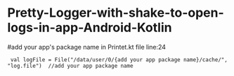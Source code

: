 # Pretty-Logger-with-shake-to-open-logs-in-app-Android-Kotlin

#add your app's package name in Printet.kt file line:24
```
 val logFile = File("/data/user/0/{add your app package name}/cache/", "log.file")  //add your app package name 
```
